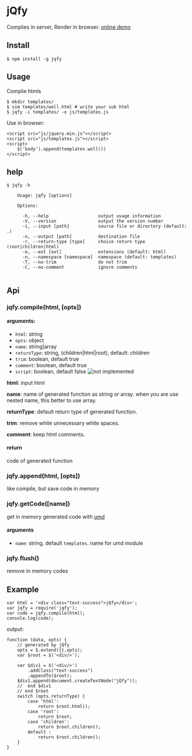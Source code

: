 jQfy
====

Complies in server, Render in browser. [online demo](http://smmoosavi.github.io/jqfy/demo)

Install
-------

```
$ npm install -g jqfy
```

Usage
-----

Complie htmls

```
$ mkdir templates/
$ vim templates/well.html # write your sub html
$ jqfy -i templates/ -o js/templates.js
```

Use in browser:
 
```
<script src="js/jquery.min.js"></script>
<script src="js/templates.js"></script>
<script>
    $('body').append(templates.well())
</script>
```

help
----

```
$ jqfy -h
  
    Usage: jqfy [options]
  
    Options:
  
      -h, --help                   output usage information
      -V, --version                output the version number
      -i, --input [path]           source file or directory (default: .)
      -o, --output [path]          destination file
      -r, --return-type [type]     choice return type (root|children|html)
      -e, --ext [ext]              extensions (default: html)
      -n, --namespace [namespace]  namespace (default: templates)
      -T, --no-trim                do not trim
      -C, --no-comment             ignore comments
  
```

Api
---

### jqfy.compile(html, [opts])

#### arguments: 

* `html`: string
* `opts`: object
 * `name`: string|array 
 * `returnType`: string, (children|html|root), default: children 
 * `trim`: boolean, default true
 * `comment`: boolean, default true
 * `script`: boolean, default false ![not implemented][TODO:not-implemented]

**html**: input html

**name**: name of generated function as string or array. when you are use nested name, this better to use array.

**returnType**: default return type of generated function.

**trim**: remove white unnecessary white spaces.

**comment**: keep html comments.

#### return

code of generated function

### jqfy.append(html, [opts])

like compile, but save code in memory

### jqfy.getCode([name])

get in memory generated code with [umd](https://github.com/umdjs/umd)

#### arguments

* `name`: string, default `templates`. name for umd module

### jqfy.flush()

remove in memory codes

Example
-------
```
var html = '<div class="text-success">jQfy</div>';
var jqfy = require('jqfy');
var code = jqfy.compile(html);
console.log(code);
```

output:

```
function (data, opts) {
    // generated by jQfy
    opts = $.extend({},opts);
    var $root = $('<div/>');
    
    var $div1 = $('<div/>')
        .addClass("text-success")
        .appendTo($root);
    $div1.append(document.createTextNode("jQfy"));
    //  end $div1
    // end $root
    switch (opts.returnType) {
        case 'html':
            return $root.html();
        case 'root':
            return $root;
        case 'children':
            return $root.children();
        default :
            return $root.children();
    }
}
```

[TODO:not-implemented]: http://img.shields.io/badge/TODO-not%20implemented-yellow.svg "implemented"